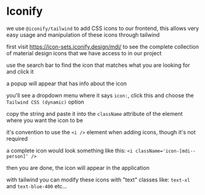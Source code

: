 # Iconify

we use `@iconify/tailwind` to add CSS icons to our frontend, this allows very easy usage and manipulation of these icons through tailwind

first visit https://icon-sets.iconify.design/mdi/ to see the complete collection of material design icons that we have access to in our project

use the search bar to find the icon that matches what you are looking for and click it

a popup will appear that has info about the icon

you'll see a dropdown menu where it says `icon:`, click this and choose the `Tailwind CSS (dynamic)` option

copy the string and paste it into the `className` attribute of the element where you want the icon to be

it's convention to use the `<i />` element when adding icons, though it's not required

a complete icon would look something like this: `<i className='icon-[mdi--person]' />`

then you are done, the icon will appear in the application

with tailwind you can modify these icons with "text" classes like: `text-xl` and `text-blue-400` etc...
